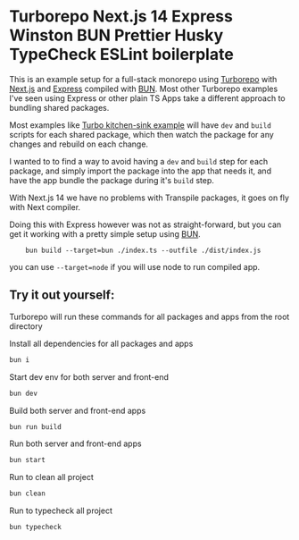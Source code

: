 # Turborepo Next.js 14 Express Winston BUN Prettier Husky TypeCheck ESLint boilerplate

This is an example setup for a full-stack monorepo using [Turborepo](https://turborepo.com) with [Next.js](https://nextjs.org/) and [Express](https://expressjs.com/) compiled with [BUN](https://bun.sh/). Most other Turborepo examples I've seen using Express or other plain TS Apps take a different approach to bundling shared packages.

Most examples like [Turbo kitchen-sink example](https://github.com/vercel/turbo/blob/main/examples/kitchen-sink/packages/logger/package.json) will have `dev` and `build` scripts for each shared package, which then watch the package for any changes and rebuild on each change.

I wanted to to find a way to avoid having a `dev` and `build` step for each package, and simply import the package into the app that needs it, and have the app bundle the package during it's `build` step.

With Next.js 14 we have no problems with Transpile packages, it goes on fly with Next compiler.

Doing this with Express however was not as straight-forward, but you can get it working with a pretty simple setup using [BUN](https://bun.sh/).
```
    bun build --target=bun ./index.ts --outfile ./dist/index.js
```
you can use ```--target=node``` if you will use node to run compiled app.

## Try it out yourself:

Turborepo will run these commands for all packages and apps from the root directory

Install all dependencies for all packages and apps

```bash
bun i
```

Start dev env for both server and front-end

```bash
bun dev
```

Build both server and front-end apps

```bash
bun run build
```

Run both server and front-end apps

```bash
bun start
```

Run to clean all project

```bash
bun clean
```

Run to typecheck all project

```bash
bun typecheck
```


